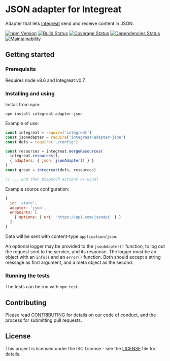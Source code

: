 # JSON adapter for Integreat

Adapter that lets
[Integreat](https://github.com/integreat-io/integreat) send and receive content
in JSON.

[![npm Version](https://img.shields.io/npm/v/integreat-adapter-json.svg)](https://www.npmjs.com/package/integreat-adapter-json)
[![Build Status](https://travis-ci.org/integreat-io/integreat-adapter-json.svg?branch=master)](https://travis-ci.org/integreat-io/integreat-adapter-json)
[![Coverage Status](https://coveralls.io/repos/github/integreat-io/integreat-adapter-json/badge.svg?branch=master)](https://coveralls.io/github/integreat-io/integreat-adapter-json?branch=master)
[![Dependencies Status](https://tidelift.com/badges/github/integreat-io/integreat-adapter-json?style=flat)](https://tidelift.com/repo/github/integreat-io/integreat-adapter-json)
[![Maintainability](https://api.codeclimate.com/v1/badges/95c9ac1d21d1ab2424ac/maintainability)](https://codeclimate.com/github/integreat-io/integreat-adapter-json/maintainability)

## Getting started

### Prerequisits

Requires node v8.6 and Integreat v0.7.

### Installing and using

Install from npm:

```
npm install integreat-adapter-json
```

Example of use:
```javascript
const integreat = require('integreat')
const jsonAdapter = require('integreat-adapter-json')
const defs = require('./config')

const resources = integreat.mergeResources(
  integreat.resources(),
  { adapters: { json: jsonAdapter() } }
)
const great = integreat(defs, resources)

// ... and then dispatch actions as usual
```

Example source configuration:

```javascript
{
  id: 'store',
  adapter: 'json',
  endpoints: [
    { options: { uri: 'https://api.com/jsonApi' } }
  ]
}
```

Data will be sent with content-type `application/json`.

An optional logger may be provided to the `jsonAdapter()` function, to log out
the request sent to the service, and its response. The logger must be an object
with an `info()` and an `error()` function. Both should accept a string message
as first argument, and a meta object as the second.

### Running the tests

The tests can be run with `npm test`.

## Contributing

Please read
[CONTRIBUTING](https://github.com/integreat-io/integreat-adapter-json/blob/master/CONTRIBUTING.md)
for details on our code of conduct, and the process for submitting pull
requests.

## License

This project is licensed under the ISC License - see the
[LICENSE](https://github.com/integreat-io/integreat-adapter-json/blob/master/LICENSE)
file for details.
